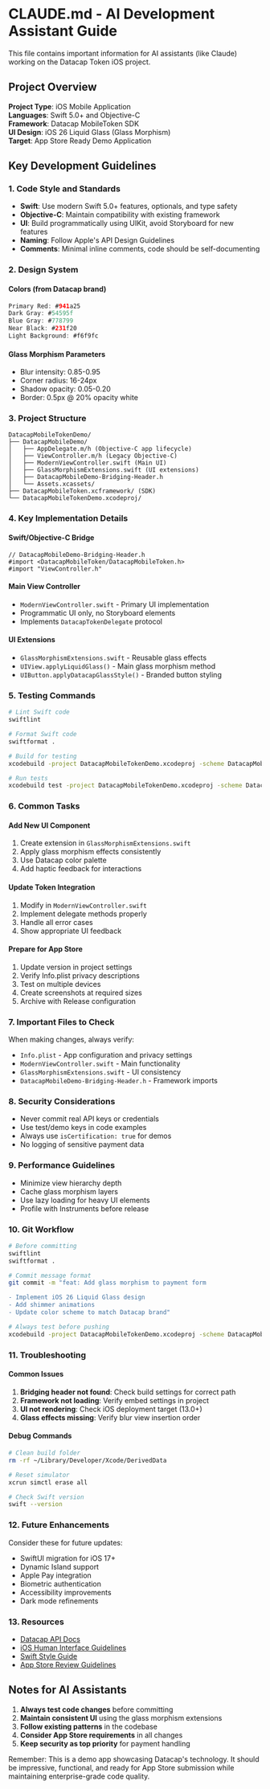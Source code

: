 # CLAUDE.md - AI Development Assistant Guide

This file contains important information for AI assistants (like Claude) working on the Datacap Token iOS project.

## Project Overview

**Project Type**: iOS Mobile Application  
**Languages**: Swift 5.0+ and Objective-C  
**Framework**: Datacap MobileToken SDK  
**UI Design**: iOS 26 Liquid Glass (Glass Morphism)  
**Target**: App Store Ready Demo Application  

## Key Development Guidelines

### 1. Code Style and Standards

- **Swift**: Use modern Swift 5.0+ features, optionals, and type safety
- **Objective-C**: Maintain compatibility with existing framework
- **UI**: Build programmatically using UIKit, avoid Storyboard for new features
- **Naming**: Follow Apple's API Design Guidelines
- **Comments**: Minimal inline comments, code should be self-documenting

### 2. Design System

#### Colors (from Datacap brand)
```swift
Primary Red: #941a25
Dark Gray: #54595f  
Blue Gray: #778799
Near Black: #231f20
Light Background: #f6f9fc
```

#### Glass Morphism Parameters
- Blur intensity: 0.85-0.95
- Corner radius: 16-24px
- Shadow opacity: 0.05-0.20
- Border: 0.5px @ 20% opacity white

### 3. Project Structure

```
DatacapMobileTokenDemo/
├── DatacapMobileDemo/
│   ├── AppDelegate.m/h (Objective-C app lifecycle)
│   ├── ViewController.m/h (Legacy Objective-C)
│   ├── ModernViewController.swift (Main UI)
│   ├── GlassMorphismExtensions.swift (UI extensions)
│   ├── DatacapMobileDemo-Bridging-Header.h
│   └── Assets.xcassets/
├── DatacapMobileToken.xcframework/ (SDK)
└── DatacapMobileTokenDemo.xcodeproj/
```

### 4. Key Implementation Details

#### Swift/Objective-C Bridge
```objc
// DatacapMobileDemo-Bridging-Header.h
#import <DatacapMobileToken/DatacapMobileToken.h>
#import "ViewController.h"
```

#### Main View Controller
- `ModernViewController.swift` - Primary UI implementation
- Programmatic UI only, no Storyboard elements
- Implements `DatacapTokenDelegate` protocol

#### UI Extensions
- `GlassMorphismExtensions.swift` - Reusable glass effects
- `UIView.applyLiquidGlass()` - Main glass morphism method
- `UIButton.applyDatacapGlassStyle()` - Branded button styling

### 5. Testing Commands

```bash
# Lint Swift code
swiftlint

# Format Swift code  
swiftformat .

# Build for testing
xcodebuild -project DatacapMobileTokenDemo.xcodeproj -scheme DatacapMobileTokenDemo -destination 'platform=iOS Simulator,name=iPhone 14 Pro' build

# Run tests
xcodebuild test -project DatacapMobileTokenDemo.xcodeproj -scheme DatacapMobileTokenDemo -destination 'platform=iOS Simulator,name=iPhone 14 Pro'
```

### 6. Common Tasks

#### Add New UI Component
1. Create extension in `GlassMorphismExtensions.swift`
2. Apply glass morphism effects consistently
3. Use Datacap color palette
4. Add haptic feedback for interactions

#### Update Token Integration
1. Modify in `ModernViewController.swift`
2. Implement delegate methods properly
3. Handle all error cases
4. Show appropriate UI feedback

#### Prepare for App Store
1. Update version in project settings
2. Verify Info.plist privacy descriptions
3. Test on multiple devices
4. Create screenshots at required sizes
5. Archive with Release configuration

### 7. Important Files to Check

When making changes, always verify:
- `Info.plist` - App configuration and privacy settings
- `ModernViewController.swift` - Main functionality
- `GlassMorphismExtensions.swift` - UI consistency
- `DatacapMobileDemo-Bridging-Header.h` - Framework imports

### 8. Security Considerations

- Never commit real API keys or credentials
- Use test/demo keys in code examples
- Always use `isCertification: true` for demos
- No logging of sensitive payment data

### 9. Performance Guidelines

- Minimize view hierarchy depth
- Cache glass morphism layers
- Use lazy loading for heavy UI elements
- Profile with Instruments before release

### 10. Git Workflow

```bash
# Before committing
swiftlint
swiftformat .

# Commit message format
git commit -m "feat: Add glass morphism to payment form

- Implement iOS 26 Liquid Glass design
- Add shimmer animations
- Update color scheme to match Datacap brand"

# Always test before pushing
xcodebuild -project DatacapMobileTokenDemo.xcodeproj -scheme DatacapMobileTokenDemo clean build
```

### 11. Troubleshooting

#### Common Issues
1. **Bridging header not found**: Check build settings for correct path
2. **Framework not loading**: Verify embed settings in project
3. **UI not rendering**: Check iOS deployment target (13.0+)
4. **Glass effects missing**: Verify blur view insertion order

#### Debug Commands
```bash
# Clean build folder
rm -rf ~/Library/Developer/Xcode/DerivedData

# Reset simulator
xcrun simctl erase all

# Check Swift version
swift --version
```

### 12. Future Enhancements

Consider these for future updates:
- SwiftUI migration for iOS 17+
- Dynamic Island support
- Apple Pay integration
- Biometric authentication
- Accessibility improvements
- Dark mode refinements

### 13. Resources

- [Datacap API Docs](https://docs.datacapsystems.com)
- [iOS Human Interface Guidelines](https://developer.apple.com/design/human-interface-guidelines/)
- [Swift Style Guide](https://google.github.io/swift/)
- [App Store Review Guidelines](https://developer.apple.com/app-store/review/guidelines/)

## Notes for AI Assistants

1. **Always test code changes** before committing
2. **Maintain consistent UI** using the glass morphism extensions
3. **Follow existing patterns** in the codebase
4. **Consider App Store requirements** in all changes
5. **Keep security as top priority** for payment handling

Remember: This is a demo app showcasing Datacap's technology. It should be impressive, functional, and ready for App Store submission while maintaining enterprise-grade code quality.